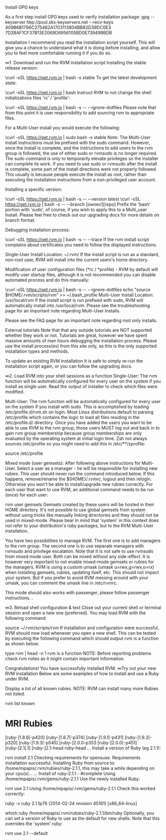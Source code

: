 Install GPG keys

As a first step install GPG keys used to verify installation package:
gpg --keyserver hkp://pool.sks-keyservers.net --recv-keys 409B6B1796C275462A1703113804BB82D39DC0E3 7D2BAF1CF37B13E2069D6956105BD0E739499BDB


Installation
I recommend you read the installation script yourself. This will give you a chance to understand what it is doing before installing, and allow you to feel more comfortable running it if you do so.

∞1. Download and run the RVM installation script
Installing the stable release version:

\curl -sSL https://get.rvm.io | bash -s stable
To get the latest development state:

\curl -sSL https://get.rvm.io | bash
Instruct RVM to not change the shell initializations files 'rc' / 'profile':

\curl -sSL https://get.rvm.io | bash -s -- --ignore-dotfiles
Please note that from this point it is user responsibility to add sourcing rvm to appropriate files.

For a Multi-User install you would execute the following:

\curl -sSL https://get.rvm.io | sudo bash -s stable
Note: The Multi-User install instructions must be prefixed with the  sudo command. However, once the install is complete, and the instructions to add users to the  rvm group is followed, the use of either sudo or rvmsudo is no longer required. The sudo command is only to temporarily elevate privileges so the installer can complete its work. If you need to use sudo or rvmsudo after the install is complete, some part of the install directions were not properly followed. This usually is because people execute the install as root, rather than executing the installation instructions from a non-privileged user account.

Installing a specific version:

\curl -sSL https://get.rvm.io | bash -s -- --version latest
\curl -sSL https://get.rvm.io | bash -s -- --branch [owner/][repo]
Prefix the 'bash' portion with 'sudo', of course, if you wish to apply this to a Multi_user Install. Please feel free to check out our upgrading docs for more details on branch format.

Debugging installation process:

\curl -sSL https://get.rvm.io | bash -s -- --trace
If the rvm install script complains about certificates you need to follow the displayed instructions.

Single-User Install Location: ~/.rvm/
If the install script is run as a standard, non-root user, RVM will install into the current users's home directory.

Modification of user configuration files (*rc / *profile) - RVM by default will modify user startup files, although it is not recommended you can disable automated process and do this manually:

\curl -sSL https://get.rvm.io | bash -s -- --ignore-dotfiles
echo "source $HOME/.rvm/scripts/rvm" >> ~/.bash_profile
Multi-User Install Location: /usr/local/rvm
If the install script is run prefixed with sudo, RVM will automatically install into /usr/local/rvm. Please see the troubleshooting page for an important note regarding Multi-User Installs.

Please see the FAQ page for an important note regarding root only installs.

External tutorials
Note that that any outside tutorials are NOT supported whether they work or not. Tutorials are great, however we have spent massive amounts of man hours debugging the installation process. Please use the install process(es) from this site only, as this is the only supported installation types and methods.

To update an existing RVM installation
It is safe to simply re-run the installation script again, or you can follow the upgrading docs.

∞2. Load RVM into your shell sessions as a function
Single-User:
The rvm function will be automatically configured for every user on the system if you install as single user. Read the output of installer to check which files were modified.

Multi-User:
The rvm function will be automatically configured for every user on the system if you install with sudo. This is accomplished by loading /etc/profile.d/rvm.sh on login. Most Linux distributions default to parsing /etc/profile which contains the logic to load all files residing in the /etc/profile.d/ directory. Once you have added the users you want to be able to use RVM to the rvm group, those users MUST log out and back in to gain rvm group membership because group memberships are only evaluated by the operating system at initial login time. Zsh not always sources /etc/profile so you might need to add this in /etc/**/zprofile:

source /etc/profile

Mixed mode (user gemsets):
After following above instructions for Multi-User.
Select a user as a manager - he will be responsible for installing new rubies. This user should never run the command introduced below. If this happens, remove/rename the ${HOME}/.rvmrc, logout and then relogin. Otherwise you won't be able to install/upgrade new rubies correctly.
For each user that want to use RVM, an additional command needs to be run (once) for each user:

  rvm user gemsets
Gemsets created by these users will be hosted in their HOME directory. It's not possible to use global gemsets from system without using tricks like manually linking directories and they should not be used in mixed-mode. Please bear in mind that 'system' in this context does not refer to your distribution's ruby packages, but to the RVM Multi-User installation.

You have two possibilities to manage RVM. The first one is to add managers to the rvm group. The second one is to use separate managers with rvmsudo and privilege escalation. Note that it is not safe to use  rvmsudo from mixed mode user. Both can be mixed without any side-effect. It is however very important to not enable mixed-mode gemsets or rubies for the managers. RVM is using a custom umask (umask u=rwx,g=rwx,o=rx) when installing gemsets, rubies, updating itself, etc. This should not impact your system. But if you prefer to avoid RVM messing around with your umask, you can comment the umask line in /etc/rvmrc.

This mode should also works with passenger, please follow passenger instructions. .

∞3. Reload shell configuration & test
Close out your current shell or terminal session and open a new one (preferred). You may load RVM with the following command:

source ~/.rvm/scripts/rvm
If installation and configuration were successful, RVM should now load whenever you open a new shell. This can be tested by executing the following command which should output rvm is a function as shown below.

type rvm | head -n 1
rvm is a function
NOTE: Before reporting problems check rvm notes as it might contain important information.

Congratulations! You have successfully installed RVM.
∞Try out your new RVM installation
Below are some examples of how to install and use a Ruby under RVM.

Display a list of all known rubies. NOTE: RVM can install many more Rubies not listed.

rvm list known
# MRI Rubies
[ruby-]1.8.6[-p420]
[ruby-]1.8.7[-p374]
[ruby-]1.9.1[-p431]
[ruby-]1.9.2[-p320]
[ruby-]1.9.3[-p545]
[ruby-]2.0.0-p353
[ruby-]2.0.0[-p451]
[ruby-]2.1[.1]
[ruby-]2.1-head
ruby-head
...
Install a version of Ruby (eg 2.1.1):

rvm install 2.1
Checking requirements for opensuse.
Requirements installation successful.
Installing Ruby from source to: /home/mpapis/.rvm/rubies/ruby-2.1.1, this may take a while depending on your cpu(s)...
...
Install of ruby-2.1.1 - #complete
Using /home/mpapis/.rvm/gems/ruby-2.1.1
Use the newly installed Ruby:

rvm use 2.1
Using /home/mpapis/.rvm/gems/ruby-2.1.1
Check this worked correctly:

ruby -v
ruby 2.1.1p76 (2014-02-24 revision 45161) [x86_64-linux]

which ruby
/home/mpapis/.rvm/rubies/ruby-2.1.1/bin/ruby
Optionally, you can set a version of Ruby to use as the default for new shells. Note that this overrides the 'system' ruby:

rvm use 2.1 --default




